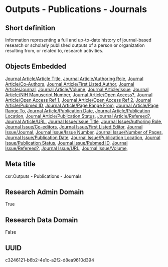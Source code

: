 # Outputs - Publications - Journals
## Short definition
Information representing a full and up-to-date history of journal-based research or scholarly published outputs of a person or organization resulting from, or related to, research activities.
## Objects Embedded
[Journal Article/Article Title](../Object-Fields/Journal%20Article/Article%20Title.md), [Journal Article/Authoring Role](../Object-Fields/Journal%20Article/Authoring%20Role.md), [Journal Article/Co-Authors](../Object-Fields/Journal%20Article/Co-Authors.md), [Journal Article/First Listed Author](../Object-Fields/Journal%20Article/First%20Listed%20Author.md), [Journal Article/Journal](../Object-Fields/Journal%20Article/Journal.md), [Journal Article/Volume](../Object-Fields/Journal%20Article/Volume.md), [Journal Article/Issue](../Object-Fields/Journal%20Article/Issue.md), [Journal Article/NIH Manuscript Number](../Object-Fields/Journal%20Article/NIH%20Manuscript%20Number.md), [Journal Article/Open Access?](../Object-Fields/Journal%20Article/Open%20Access?.md), [Journal Article/Open Access Ref 1](../Object-Fields/Journal%20Article/Open%20Access%20Ref%201.md), [Journal Article/Open Access Ref 2](../Object-Fields/Journal%20Article/Open%20Access%20Ref%202.md), [Journal Article/Pubmed ID](../Object-Fields/Journal%20Article/Pubmed%20ID.md), [Journal Article/Page Range From](../Object-Fields/Journal%20Article/Page%20Range%20From.md), [Journal Article/Page Range To](../Object-Fields/Journal%20Article/Page%20Range%20To.md), [Journal Article/Publication Date](../Object-Fields/Journal%20Article/Publication%20Date.md), [Journal Article/Publication Location](../Object-Fields/Journal%20Article/Publication%20Location.md), [Journal Article/Publication Status](../Object-Fields/Journal%20Article/Publication%20Status.md), [Journal Article/Refereed?](../Object-Fields/Journal%20Article/Refereed?.md), [Journal Article/URL](../Object-Fields/Journal%20Article/URL.md), [Journal Issue/Issue Title](../Object-Fields/Journal%20Issue/Issue%20Title.md), [Journal Issue/Authoring Role](../Object-Fields/Journal%20Issue/Authoring%20Role.md), [Journal Issue/Co-editors](../Object-Fields/Journal%20Issue/Co-editors.md), [Journal Issue/First Listed Editor](../Object-Fields/Journal%20Issue/First%20Listed%20Editor.md), [Journal Issue/Journal](../Object-Fields/Journal%20Issue/Journal.md), [Journal Issue/Issue Number](../Object-Fields/Journal%20Issue/Issue%20Number.md), [Journal Issue/Number of Pages](../Object-Fields/Journal%20Issue/Number%20of%20Pages.md), [Journal Issue/Publication Date](../Object-Fields/Journal%20Issue/Publication%20Date.md), [Journal Issue/Publication Location](../Object-Fields/Journal%20Issue/Publication%20Location.md), [Journal Issue/Publication Status](../Object-Fields/Journal%20Issue/Publication%20Status.md), [Journal Issue/Pubmed ID](../Object-Fields/Journal%20Issue/Pubmed%20ID.md), [Journal Issue/Refereed?](../Object-Fields/Journal%20Issue/Refereed?.md), [Journal Issue/URL](../Object-Fields/Journal%20Issue/URL.md), [Journal Issue/Volume](../Object-Fields/Journal%20Issue/Volume.md), 
## Meta title
csr:Outputs - Publications - Journals
## Research Admin Domain
True
## Research Data Domain
False
## UUID
c3246121-b6b2-4e1c-a2f2-d8ea9610d394
